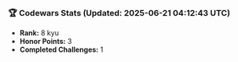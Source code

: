 ### 🏆 Codewars Stats (Updated: 2025-06-21 04:12:43 UTC)

- **Rank:** 8 kyu
- **Honor Points:** 3
- **Completed Challenges:** 1
